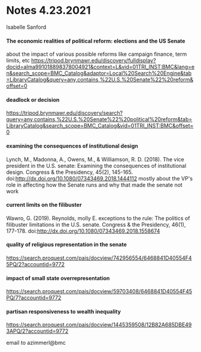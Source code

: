 # Notes 4.23.2021
Isabelle Sanford



#### The economic realities of political reform: elections and the US Senate
about the impact of various possible reforms like campaign finance, term limits, etc
https://tripod.brynmawr.edu/discovery/fulldisplay?docid=alma991018898378004921&context=L&vid=01TRI_INST:BMC&lang=en&search_scope=BMC_Catalog&adaptor=Local%20Search%20Engine&tab=LibraryCatalog&query=any,contains,%22U.S.%20Senate%22%20reform&offset=0

#### deadlock or decision
https://tripod.brynmawr.edu/discovery/search?query=any,contains,%22U.S.%20Senate%22%20political%20reform&tab=LibraryCatalog&search_scope=BMC_Catalog&vid=01TRI_INST:BMC&offset=0

#### examining the consequences of institutional design
Lynch, M., Madonna, A., Owens, M., & Williamson, R. D. (2018). The vice president in the U.S. senate: Examining the consequences of institutional design. Congress & the Presidency, 45(2), 145-165. doi:http://dx.doi.org/10.1080/07343469.2018.1444112 
mostly about the VP's role in affecting how the Senate runs and why that made the senate not work

#### current limits on the filibuster
Wawro, G. (2019). Reynolds, molly E. exceptions to the rule: The politics of filibuster limitations in the U.S. senate. Congress & the Presidency, 46(1), 177-178. doi:http://dx.doi.org/10.1080/07343469.2018.1558674 

#### quality of religious representation in the senate
https://search.proquest.com/pais/docview/742956554/6468841D40554F45PQ/2?accountid=9772

#### impact of small state overrepresentation
https://search.proquest.com/pais/docview/59703408/6468841D40554F45PQ/7?accountid=9772

#### partisan responsiveness to wealth inequality
https://search.proquest.com/pais/docview/1445359508/12B82A685DBE493APQ/2?accountid=9772


email to azimmerl@bmc